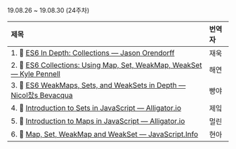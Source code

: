 19.08.26 ~ 19.08.30 (24주차)

|     제목     |    번역자    |
| :---------- | :--------- |
| 1. 📜 [ES6 In Depth: Collections — Jason Orendorff](https://hacks.mozilla.org/2015/06/es6-in-depth-collections/) | 재욱 |
| 2. 📜 [ES6 Collections: Using Map, Set, WeakMap, WeakSet — Kyle Pennell](https://www.sitepoint.com/es6-collections-map-set-weakmap-weakset/) | 해연 |
| 3. 📜 [ES6 WeakMaps, Sets, and WeakSets in Depth — Nicol찼s Bevacqua](https://ponyfoo.com/articles/es6-weakmaps-sets-and-weaksets-in-depth) | 빵야 |
| 4. 📜 [Introduction to Sets in JavaScript — Alligator.io](https://alligator.io/js/sets-introduction/) | 제잌 |
| 5. 📜 [Introduction to Maps in JavaScript — Alligator.io](https://alligator.io/js/maps-introduction/) | 멀린 |
| 6. 📜 [Map, Set, WeakMap and WeakSet — JavaScript.Info](https://javascript.info/map-set-weakmap-weakset) | 현아 |